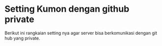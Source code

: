 # Setting Kumon dengan github private
Berikut ini rangkaian setting nya agar server bisa berkomunikasi dengan git hub yang private.
